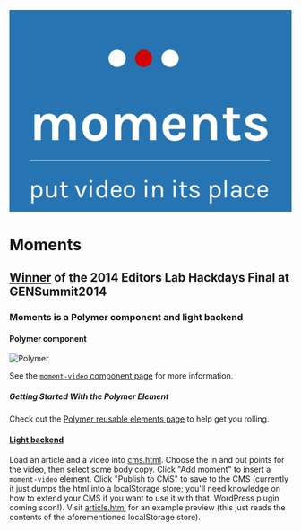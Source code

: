 ![Moments logo][1]

# Moments

## [Winner][2] of the 2014 Editors Lab Hackdays Final at GENSummit2014

### Moments is a Polymer component and light backend

#### Polymer component

![Polymer][3]

See the [`moment-video` component page](http://times.github.io/moments) for more information.

##### Getting Started With the Polymer Element

Check out the [Polymer reusable elements page][5] to help get you rolling.

#### [Light backend][4]

Load an article and a video into [cms.html][4]. Choose the in and out points for
the video, then select some body copy. Click "Add moment" to insert a `moment-video`
element. Click "Publish to CMS" to save to the CMS (currently it just dumps the
html into a localStorage store; you'll need knowledge on how to extend your CMS if
you want to use it with that. WordPress plugin coming soon!). Visit [article.html][5]
for an example preview (this just reads the contents of the aforementioned localStorage store).

[1]: ./momentslogo.png
[2]: http://www.globaleditorsnetwork.org/programmes/editors-lab/season-2013-2014/editors-lab-hackdays-final/
[3]: http://www.polymer-project.org/images/logos/lockup.svg
[4]: http://times.github.io/moments/demo/cms.html
[5]: http://www.polymer-project.org/docs/start/reusableelements.html
